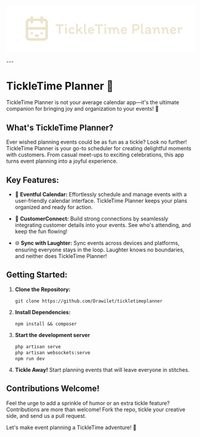 <p align="center">
<img src="./public/brand.svg">
</p>
---

# TickleTime Planner 🎉

TickleTime Planner is not your average calendar app—it's the ultimate companion for bringing joy and organization to your events! 🚀

## What's TickleTime Planner?

Ever wished planning events could be as fun as a tickle? Look no further! TickleTime Planner is your go-to scheduler for creating delightful moments with customers. From casual meet-ups to exciting celebrations, this app turns event planning into a joyful experience.

## Key Features:

-   📅 **Eventful Calendar:**
    Effortlessly schedule and manage events with a user-friendly calendar interface. TickleTime Planner keeps your plans organized and ready for action.

-   🤝 **CustomerConnect:**
    Build strong connections by seamlessly integrating customer details into your events. See who's attending, and keep the fun flowing!

-   🌐 **Sync with Laughter:**
    Sync events across devices and platforms, ensuring everyone stays in the loop. Laughter knows no boundaries, and neither does TickleTime Planner!

## Getting Started:

1. **Clone the Repository:**

    ```
    git clone https://github.com/Drawilet/tickletimeplanner
    ```

2. **Install Dependencies:**

    ```
    npm install && composer
    ```

3. **Start the development server**

    ```
    php artisan serve
    php artisan websockets:serve
    npm run dev
    ```

4. **Tickle Away!**
   Start planning events that will leave everyone in stitches.

## Contributions Welcome!

Feel the urge to add a sprinkle of humor or an extra tickle feature? Contributions are more than welcome! Fork the repo, tickle your creative side, and send us a pull request.

Let's make event planning a TickleTime adventure! 🎈
